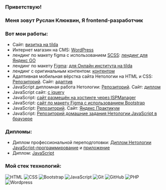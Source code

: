  ###    Приветствую!
###  Меня зовут Руслан Клюквин, Я frontend-разработчик
### Вот мои работы:  

-  Сайт: [визитка на tilda](http://ruslanklukvin.tilda.ws/)
-  Интернет магазин на CMS: [WordPress](https://imesale.ru/)
-  лендинг по макету figma c использованием [SCSS](https://www.figma.com/file/W9gacDyHMIG55KuDwAN2Tl/go-scooter-pass?type=design&node-id=0-1&mode=design&t=EDeQyYLbRVthrAUi-0): [лендинг для Яндекс GO](https://ruslanklukvin.github.io/yago/)
-  лендинг по макету [Figma](https://github.com/RuslanKlukvin/RuslanKlukvin/blob/main/ZlHL_Jo3fDA.jpg): [ для Онлайн института на tilda](https://testklukvin.tilda.ws/)
-  лендинг с оригинальным контентом: [контентом](https://ruslanklukvin.github.io/demosite/)
-  Адаптивная мобильная вёрстка сайта Нетологии на HTML и CSS: [Репозиторий](https://github.com/RuslanKlukvin/MQ-Diploma). Сайт: [адаптив](https://ruslanklukvin.github.io/MQ-Diploma/)
-  JavaScript дипломная работа Нетологии: [Репозиторий](https://github.com/RuslanKlukvin/js-cp-diploma-edited). Сайт: [диплом](https://ruslanklukvin.github.io/js-cp-diploma-edited/)
-  JavaScript сайт: [с jquery](http://xn--d1acvi.xn--h1ahn.xn--p1acf/)
-  JavaScript: [сайт размещён на хостинге через ISPManager](https://www.xn--90anbvegee7h.xn--p1acf/)
-  JavaScript: [сайт по макету Figma с использованием Bootstrap](https://ruslanklukvin.github.io/figmaboots/) 
-  JavaScript: [Репозиторий](https://github.com/RuslanKlukvin/Procrastinate). Сайт: [Яндекс Практикум](https://ruslanklukvin.github.io/Procrastinate/)
-  JavaScript: [Репозиторий домашние задания Нетологии JavaScript в браузере](https://github.com/RuslanKlukvin/bhj-homeworks)

  
 ### Дипломы:

-  Диплом профессиональной переподготовки: [Диплом Нетологии  JavaScript-программирование](https://github.com/RuslanKlukvin/RuslanKlukvin/blob/main/%D0%94%D0%9F%D0%9F%20%D0%9A%D0%BB%D1%8E%D0%BA%D0%B2%D0%B8%D0%BD%20%D0%A0%D0%92.jpg) и [приложение](https://github.com/RuslanKlukvin/RuslanKlukvin/blob/main/%D0%94%D0%9F%D0%9F%20%D0%9A%D0%BB%D1%8E%D0%BA%D0%B2%D0%B8%D0%BD%20%D0%A0%D0%92%202.jpg)
-  Диплом: [JavaScript](https://github.com/RuslanKlukvin/RuslanKlukvin/blob/main/certificate.pdf)
 

### Мой стек технологий:
![HTML](https://img.shields.io/badge/-HTML-333?style=for-the-badge&logo=html5)
![CSS](https://img.shields.io/badge/-CSS-333?style=for-the-badge&logo=css3&logoColor=blue)
![Bootstrap](https://img.shields.io/badge/-Bootstrap-333?style=for-the-badge&logo=Bootstrap)
![JavaScript](https://img.shields.io/badge/-JavaScript-333?style=for-the-badge&logo=javascript)
![Git](https://img.shields.io/badge/-Git-333?style=for-the-badge&logo=Git)
![GitHub](https://img.shields.io/badge/-GitHub-333?style=for-the-badge&logo=GitHub)
![PHP](https://img.shields.io/badge/-PHP-333?style=for-the-badge&logo=PHP)
![Wordpress](https://img.shields.io/badge/-Wordpress-333?style=for-the-badge&logo=Wordpress&logoColor=blue)
 

